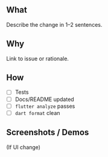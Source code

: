 ## What

Describe the change in 1–2 sentences.

## Why

Link to issue or rationale.

## How

- [ ] Tests
- [ ] Docs/README updated
- [ ] `flutter analyze` passes
- [ ] `dart format` clean

## Screenshots / Demos

(If UI change)
